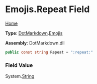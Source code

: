 # Emojis\.Repeat Field

[Home](../../../README.md)

**Type**: [DotMarkdown](../../README.md)\.[Emojis](../README.md)

**Assembly**: DotMarkdown\.dll

```csharp
public const string Repeat = ":repeat:"
```

### Field Value

System\.[String](https://docs.microsoft.com/en-us/dotnet/api/system.string)
